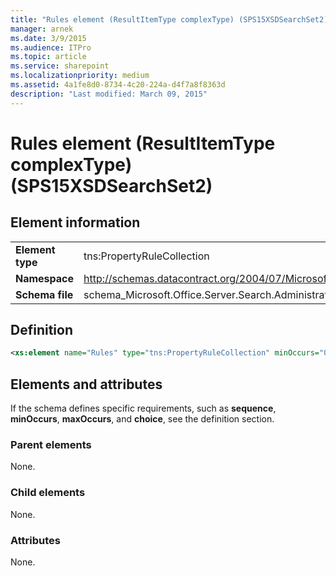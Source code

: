 ```yaml
---
title: "Rules element (ResultItemType complexType) (SPS15XSDSearchSet2)"
manager: arnek
ms.date: 3/9/2015
ms.audience: ITPro
ms.topic: article
ms.service: sharepoint
ms.localizationpriority: medium
ms.assetid: 4a1fe8d0-8734-4c20-224a-d4f7a8f8363d
description: "Last modified: March 09, 2015"
---
```


# Rules element (ResultItemType complexType) (SPS15XSDSearchSet2)

 
  
## Element information

|||
|:-----|:-----|
|**Element type** <br/> |tns:PropertyRuleCollection  <br/> |
|**Namespace** <br/> |http://schemas.datacontract.org/2004/07/Microsoft.Office.Server.Search.Administration  <br/> |
|**Schema file** <br/> |schema_Microsoft.Office.Server.Search.Administration.xsd  <br/> |
   
## Definition

```XML
<xs:element name="Rules" type="tns:PropertyRuleCollection" minOccurs="0"></xs:element>

```

## Elements and attributes

If the schema defines specific requirements, such as **sequence**, **minOccurs**, **maxOccurs**, and **choice**, see the definition section. 
  
### Parent elements

None.
  
### Child elements

None.
  
### Attributes

None.
  

